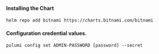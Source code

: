#### Installing the Chart
```hcl
helm repo add bitnami https://charts.bitnami.com/bitnami
```

#### Configuration credential values.
```hcl
pulumi config set ADMIN-PASSWORD [password] --secret
```